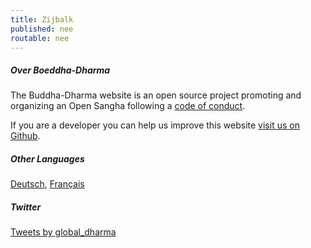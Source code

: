 ```yaml
---
title: Zijbalk
published: nee
routable: nee
---
```

##### Over Boeddha-Dharma

The Buddha-Dharma website is an open source project promoting and organizing an Open Sangha following a [code of conduct](/code).

If you are a developer you can help us improve this website [visit us on Github](https://github.com/buddha-dharma).

##### Other Languages

<a href="/de">Deutsch</a>, <a href="/fr">Français</a>

##### Twitter

<a class="twitter-timeline" data-width="500" data-height="600" data-theme="light" href="https://twitter.com/global_dharma?ref_src=twsrc%5Etfw">Tweets by global_dharma</a> <script async src="//platform.twitter.com/widgets.js" charset="utf-8"></script>
